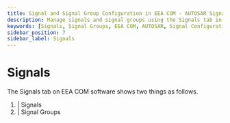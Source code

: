 ```yaml
---
title: Signal and Signal Group Configuration in EEA COM - AUTOSAR Signal Management
description: Manage signals and signal groups using the Signals tab in EEA COM software for AUTOSAR systems. Configure individual signals or group them for efficient communication and data handling in ECU networks. Ensure streamlined data transmission and reception with customizable signal attributes and grouping options.
keywords: [Signals, Signal Groups, EEA COM, AUTOSAR, Signal Configuration, Signal Management]
sidebar_position: 7
sidebar_label: Signals
---
```


# Signals

The Signals tab on EEA COM software shows two things as follows.

1. | Signals
2. | Signal Groups



